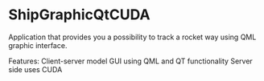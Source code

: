 ﻿# ShipGraphicQtCUDA
Application that provides you a possibility to track a rocket way using QML graphic interface.

Features:
Client-server model
GUI using QML and QT functionality
Server side uses CUDA 
